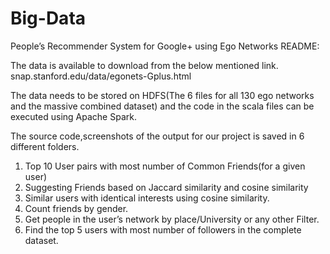 # Big-Data
People’s Recommender System for  Google+ using Ego Networks
README:


The data is available to download from the below mentioned link.
snap.stanford.edu/data/egonets-Gplus.html


The data needs to be stored on HDFS(The 6 files for all 130 ego networks and the massive combined dataset) and the code in the scala files can be executed using Apache Spark.

The source code,screenshots of the output for our project is saved in 6 different folders.

1)	Top 10 User pairs with most number of Common Friends(for a given user)
2)	Suggesting Friends based on Jaccard similarity and cosine similarity
3)	Similar users with identical interests using cosine similarity.
4)	Count friends by gender.
5)	Get people in the user’s network by place/University or any other Filter.
6)	Find the top 5 users with most number of followers in the complete dataset.



